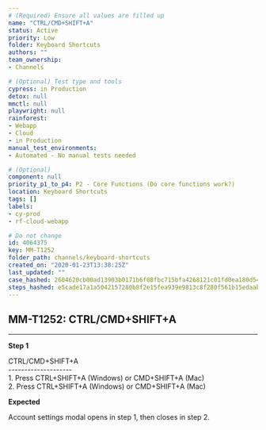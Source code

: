 ```yaml
---
# (Required) Ensure all values are filled up
name: "CTRL/CMD+SHIFT+A"
status: Active
priority: Low
folder: Keyboard Shortcuts
authors: ""
team_ownership: 
- Channels

# (Optional) Test type and tools
cypress: in Production
detox: null
mmctl: null
playwright: null
rainforest: 
- Webapp
- Cloud
- in Production
manual_test_environments: 
- Automated - No manual tests needed

# (Optional)
component: null
priority_p1_to_p4: P2 - Core Functions (Do core functions work?)
location: Keyboard Shortcuts
tags: []
labels: 
- cy-prod
- rf-cloud-webapp

# Do not change
id: 4064375
key: MM-T1252
folder_path: channels/keyboard-shortcuts
created_on: "2020-01-23T13:38:25Z"
last_updated: ""
case_hashed: 2604620cb00ad13903b0171b6f08fbc715bfa4268121c01fd0ea180d544103c854b3056dedcd78e51e7157cf20d8a558
steps_hashed: e5cade17a1a5042157280b8f2e15fea939e9813c8f280f561b15edaab99dc700789eafb72f4f2877ebf7d2ff86242370
---
```


## MM-T1252: CTRL/CMD+SHIFT+A

---

**Step 1**

CTRL/CMD+SHIFT+A\
\--------------------\
1\. Press CTRL+SHIFT+A (Windows) or CMD+SHIFT+A (Mac)\
2\. Press CTRL+SHIFT+A (Windows) or CMD+SHIFT+A (Mac)

**Expected**

Account settings modal opens in step 1, then closes in step 2.
